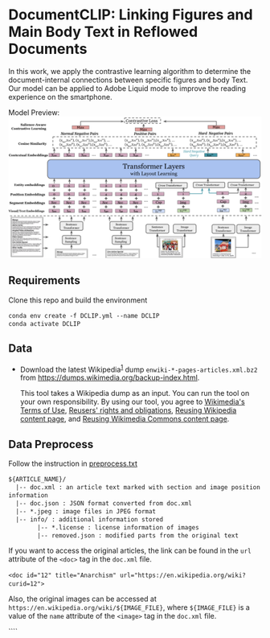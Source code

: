 # DocumentCLIP: Linking Figures and Main Body Text in Reflowed Documents

In this work, we apply the contrastive learning algorithm to determine the document-internal connections between specific figures and body Text. Our model can be applied to Adobe Liquid mode to improve the reading experience on the smartphone.

Model Preview:
![DocumentCLIP Model!](./model.png)

## Requirements
Clone this repo and build the environment

```
conda env create -f DCLIP.yml --name DCLIP
conda activate DCLIP
```

## Data

- Download the latest Wikipedia<sup>[1](#footnote1)</sup> dump `enwiki-*-pages-articles.xml.bz2` from https://dumps.wikimedia.org/backup-index.html.

    This tool takes a Wikipedia dump as an input. You can run the tool on your own responsibility. By using our tool, you agree to [Wikimedia's Terms of Use](https://foundation.wikimedia.org/wiki/Terms_of_Use/en), [Reusers' rights and obligations](https://en.wikipedia.org/wiki/Wikipedia:Copyrights#Reusers.27_rights_and_obligations), [Reusing Wikipedia content page](https://en.wikipedia.org/wiki/Wikipedia:Reusing_Wikipedia_content), and [Reusing Wikimedia Commons content page](https://commons.wikimedia.org/wiki/Commons:Reusing_content_outside_Wikimedia).

## Data Preprocess
Follow the instruction in [preprocess.txt](./Data/instruction.txt)
```
${ARTICLE_NAME}/
  |-- doc.xml : an article text marked with section and image position information
  |-- doc.json : JSON format converted from doc.xml
  |-- *.jpeg : image files in JPEG format
  |-- info/ : additional information stored
        |-- *.license : license information of images
        |-- removed.json : modified parts from the original text
``` 

If you want to access the original articles, the link can be found in the `url` attribute of the `<doc>` tag in the `doc.xml` file. 

```<doc id="12" title="Anarchism" url="https://en.wikipedia.org/wiki?curid=12">```

Also, the original images can be accessed at `https://en.wikipedia.org/wiki/${IMAGE_FILE}`, where `${IMAGE_FILE}` is a value of the `name` attribute of the `<image>` tag in the `doc.xml` file. 

```<image id="0" name="File:Paolo Monti - Servizio fotografico (Napoli, 1969) - BEIC 6353768.jpg">`

